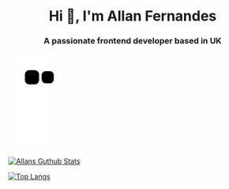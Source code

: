 <h1 align="center">Hi 👋, I'm Allan Fernandes</h1>
<h3 align="center">A passionate frontend developer based in UK</h3>

![Snake animation](https://github.com/allanmosesfernandes/allanmosesfernandes/blob/output/github-contribution-grid-snake.svg)

[![Allans Guthub Stats](https://github-readme-stats.vercel.app/api?username=allanmosesfernandes&show_icons=true&hide_rank=true)](https://github.com/allanmosesfernandes/github-readme-stats)

[![Top Langs](https://github-readme-stats.vercel.app/api/top-langs/?username=allanmosesfernandes&layout=donut-vertical)](https://github.com/allanmosesfernandes/github-readme-stats)
